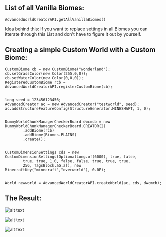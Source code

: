 ## List of all Vanilla Biomes:
```
AdvancedWorldCreatorAPI.getAllVanillaBiomes()
```
Idea behind this: If you want to replace settings in all Biomes you can itterate through this List and don't have to figure it out by yourself.



## Creating a simple Custom World with a Custom Biome:

```
CustomBiome cb = new CustomBiome("wonderland");
cb.setGrassColor(new Color(255,0,0));
cb.setWaterColor(new Color(0,0,0));
RegisteredCustomBiome rcb = AdvancedWorldCreatorAPI.registerCustomBiome(cb);


long seed = 123456123456;
AdvancedCreator ac = new AdvancedCreator("testworld", seed);
ac.addStructureFeatureConfig(StructureGenerator.MINESHAFT, 1, 0);


DummyWorldChunkManagerCheckerBoard dwcmcb = new DummyWorldChunkManagerCheckerBoard.CREATOR(2)
		.addBiome(rcb)
		.addBiome(Biomes.PLAINS)
		.create();


CustomDimensionSettings cds = new CustomDimensionSettings(OptionalLong.of(6000), true, false,
		true, true, 1.0, false, false, true, true, true,
		256, TagsBlock.aG.a(), new MinecraftKey("minecraft","overworld"), 0.0F);
			
      
World newworld = AdvancedWorldCreatorAPI.createWorld(ac, cds, dwcmcb);

```

## The Result:

![alt text](https://timcloud.ddns.net/github/example1.png)

![alt text](https://timcloud.ddns.net/github/example2.png)

![alt text](https://timcloud.ddns.net/github/example3.png)
